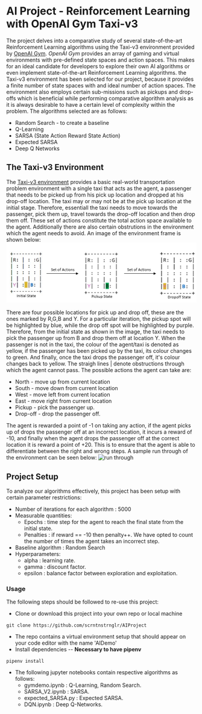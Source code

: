 # AI Project - Reinforcement Learning with OpenAI Gym Taxi-v3

The project delves into a comparative study of several state-of-the-art Reinforcement Learning algorithms using the Taxi-v3 environment provided by [OpenAI Gym](https://gym.openai.com/). _OpenAI Gym_ provides an array of gaming and virtual environments with pre-defined state spaces and action spaces. This makes for an ideal candidate for developers to explore their own AI algorithms or even implement state-of-the-art Reinforcement Learning algorithms. the Taxi-v3 environment has been selected for our project, because it provides a finite number of state spaces with and ideal number of action spaces. The environment also employs certain sub-missions such as pickups and drop-offs which is beneficial while performing comparative algorithm analysis as it is always desirable to have a certain level of complexity within the problem.
The algorithms selected are as follows:
* Random Search - to create a baseline
* Q-Learning
* SARSA (State Action Reward State Action)
* Expected SARSA
* Deep Q Networks

## The Taxi-v3 Environment ##

The [Taxi-v3 environment](https://gym.openai.com/envs/Taxi-v3/) provides a basic real-world transportation problem environment with a single taxi that acts as the agent, a passenger that needs to be picked up from his pick up location and dropped at his drop-off location. The taxi may or may not be at the pick up location at the initial stage. Therefore, essentiall the taxi needs to move towards the passenger, pick them up, travel towards the drop-off location and then drop them off. These set of actions constitute the total action space available to the agent. Additionally there are also certain obstrutions in the environment which the agent needs to avoid. An image of the environment frame is shown below:
![Picture alt](https://github.com/scrntnstrnglr/AIProject/blob/master/AIDemo/graphs/frames.png)

There are four possible locations for pick up and drop off, these are the ones marked by R,G,B and Y. For a particular iteration, the pickup spot will be highlighted by blue, while the drop off spot will be highlighted by purple. Therefore, from the initial state as shown in the image, the taxi needs to pick the passenger up from B and drop them off at location Y. When the passenger is not in the taxi, the colour of the agent/taxi is denoted as yellow, if the passenger has been picked up by the taxi, its colour changes to green. And finally, once the taxi drops the passenger off, it's colour changes back to yellow. The straigh lines | denote obstructions through which the agent cannot pass. The possible actions the agent can take are:
* North - move up from current location
* South - move down from current location
* West - move left from current location
* East - move right from current location
* Pickup - pick the passenger up.
* Drop-off - drop the passenger off.

The agent is rewarded a point of -1 on taking any action, if the agent picks up of drops the passenger off at an incorrect location, it incurs a reward of -10, and finally when the agent drops the passenger off at the correct location it is reward a point of +20. This is to ensure that the agent is able to differentiate between the right and wrong steps.
A sample run through of the environment can be seen below:
![run through]()

## Project Setup ##

To analyze our algorithms effectively, this project has been setup with certain parameter restrictions:
* Number of iterations for each algorithm : 5000
* Measurable quantities: 
    - Epochs : time step for the agent to reach the final state from the initial state.
    - Penalties : if reward == -10 then penalty++. We have opted to count the number of times the agent takes an incorrect step.
* Baseline algorithm : Random Search
* Hyperparameters:
    - alpha : learning rate.
    - gamma : discount factor.
    - epsilon : balance factor between exploration and exploitation.

### Usage ###
The following steps should be followed to re-use this project:
* Clone or download this project into your own repo or local machine
```
git clone https://github.com/scrntnstrnglr/AIProject
```
* The repo contains a virtual environment setup that should appear on your code editor with the name 'AIDemo'
* Install dependencies -- __Necessary to have pipenv__
```
pipenv install
```
* The following jupyter notebooks contain respective algorithms as follows:
    - gymdemo.ipynb : Q-Learning, Random Search.
    - SARSA_V2.ipynb : SARSA.
    - expected_SARSA.py : Expected SARSA.
    - DQN.ipynb : Deep Q-Networks.